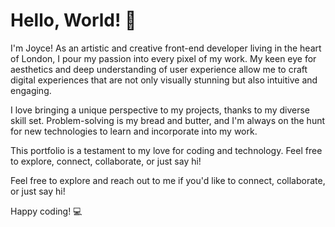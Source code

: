 # Hello, World! 👋

I'm Joyce! As an artistic and creative front-end developer living in the heart of London, I pour my passion into every pixel of my work. My keen eye for aesthetics and deep understanding of user experience allow me to craft digital experiences that are not only visually stunning but also intuitive and engaging.

I love bringing a unique perspective to my projects, thanks to my diverse skill set. Problem-solving is my bread and butter, and I'm always on the hunt for new technologies to learn and incorporate into my work.

This portfolio is a testament to my love for coding and technology. Feel free to explore, connect, collaborate, or just say hi!

Feel free to explore and reach out to me if you'd like to connect, collaborate, or just say hi!

Happy coding! 💻

